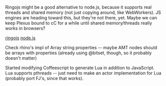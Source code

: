 Ringojs might be a good alternative to node.js, because it supports real threads and shared memory (not just copying around, like WebWorkers).  JS engines are heading toward this, but they're not there, yet.  Maybe we can keep Plexus bound to cC for a while until shared memory/threads really works in browsers?

[ringojs](http://www.ringojs.org)
[node.js](http://nodejs.org/)


Check rhino's impl of Array string properties -- maybe AMT nodes should be arrays with properties (already using @bitset, though, so  it probably doesn't matter)

Started modifying Coffeescript to generate Lua in addition to JavaScript.  Lua supports pthreads -- just need to make an actor implementation for Lua (probably port FJ's, since that works).
